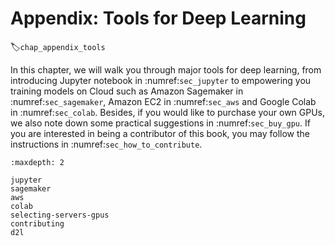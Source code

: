 # Appendix: Tools for Deep Learning
:label:`chap_appendix_tools`

In this chapter, we will walk you through major tools for deep learning, from introducing Jupyter notebook in :numref:`sec_jupyter` to empowering you training models on Cloud such as Amazon Sagemaker in :numref:`sec_sagemaker`, Amazon EC2 in :numref:`sec_aws` and Google Colab in :numref:`sec_colab`. Besides, if you would like to purchase your own GPUs, we also note down some practical suggestions in :numref:`sec_buy_gpu`. If you are interested in being a contributor of this book, you may follow the instructions in :numref:`sec_how_to_contribute`.

```toc
:maxdepth: 2

jupyter
sagemaker
aws
colab
selecting-servers-gpus
contributing
d2l
```
